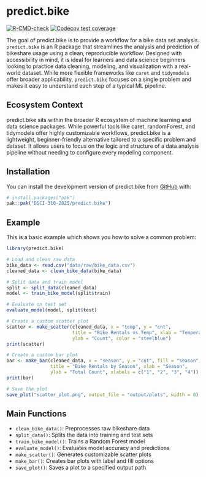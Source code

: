 
<!-- README.md is generated from README.Rmd. Please edit that file -->

# predict.bike

<!-- badges: start -->

[![R-CMD-check](https://github.com/DSCI-310-2025/predict.bike/actions/workflows/R-CMD-check.yaml/badge.svg)](https://github.com/DSCI-310-2025/predict.bike/actions/workflows/R-CMD-check.yaml)
[![Codecov test
coverage](https://codecov.io/gh/DSCI-310-2025/predict.bike/graph/badge.svg)](https://app.codecov.io/gh/DSCI-310-2025/predict.bike)
<!-- badges: end -->

The goal of predict.bike is to provide a workflow for a bike data set
analysis. `predict.bike` is an R package that streamlines the analysis
and prediction of bikeshare usage using a clean, reproducible workflow.
Designed with accessibility in mind, it is ideal for learners and data
science beginners looking to practice data cleaning, modeling, and
visualization with a real-world dataset. While more flexible frameworks
like `caret` and `tidymodels` offer broader applicability,
`predict.bike` focuses on a single problem and makes it easy to
understand each step of a typical ML pipeline.

## Ecosystem Context

predict.bike sits within the broader R ecosystem of machine learning and
data science packages. While powerful tools like caret, randomForest,
and tidymodels offer highly customizable workflows, predict.bike is a
lightweight, beginner-friendly alternative tailored to a specific
problem and dataset. It allows users to focus on the logic and structure
of a data analysis pipeline without needing to configure every modeling
component.

## Installation

You can install the development version of predict.bike from
[GitHub](https://github.com/) with:

``` r
# install.packages("pak")
pak::pak("DSCI-310-2025/predict.bike")
```

## Example

This is a basic example which shows you how to solve a common problem:

``` r
library(predict.bike)

# Load and clean raw data
bike_data <- read.csv("data/raw/bike_data.csv")
cleaned_data <- clean_bike_data(bike_data)

# Split data and train model
split <- split_data(cleaned_data)
model <- train_bike_model(split$train)

# Evaluate on test set
evaluate_model(model, split$test)

# Create a custom scatter plot
scatter <- make_scatter(cleaned_data, x = "temp", y = "cnt",
                        title = "Bike Rentals vs Temp", xlab = "Temperature",
                        ylab = "Count", color = "steelblue")
print(scatter)

# Create a custom bar plot
bar <- make_bar(cleaned_data, x = "season", y = "cnt", fill = "season",
                title = "Bike Rentals by Season", xlab = "Season",
                ylab = "Total Count", xlabels = c("1", "2", "3", "4"))
print(bar)

# Save the plot
save_plot("scatter_plot.png", output_file = "output/plots", width = 8)
```

## Main Functions

- `clean_bike_data()`: Preprocesses raw bikeshare data
- `split_data()`: Splits the data into training and test sets
- `train_bike_model()`: Trains a Random Forest model
- `evaluate_model()`: Evaluates model accuracy and predictions
- `make_scatter()`: Generates customizable scatter plots
- `make_bar()`: Creates bar plots with label and fill options
- `save_plot()`: Saves a plot to a specified output path
